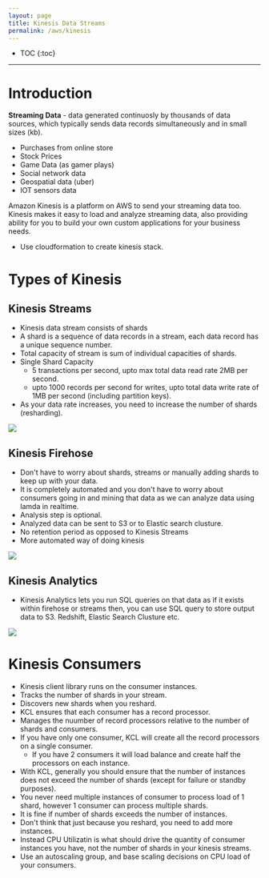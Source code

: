 ```yaml
---
layout: page
title: Kinesis Data Streams
permalink: /aws/kinesis
---
```


- TOC
{:toc}

---

# Introduction

**Streaming Data** - data generated continuosly by thousands of data sources, which typically sends data records simultaneously and in small sizes (kb).
- Purchases from online store
- Stock Prices
- Game Data (as gamer plays)
- Social network data
- Geospatial data (uber)
- IOT sensors data

Amazon Kinesis is a platform on AWS to send your streaming data too. Kinesis makes it easy to load and analyze streaming data, also providing ability for you to build your own custom applications for your business needs.

- Use cloudformation to create kinesis stack.

# Types of Kinesis

## Kinesis Streams

- Kinesis data stream consists of shards
- A shard is a sequence of data records in a stream, each data record has a unique sequence number.
- Total capacity of stream is sum of individual capacities of shards.
- Single Shard Capacity
  - 5 transactions per second, upto max total data read rate 2MB per second.
  - upto 1000 records per second for writes, upto total data write rate of 1MB per second (including partition keys).
- As your data rate increases, you need to increase the number of shards (resharding).

![]({{site.cdn}}/aws/kinesis/kinesis-streams.png)

## Kinesis Firehose

- Don't have to worry about shards, streams or manually adding shards to keep up with your data.
- It is completely automated and you don't have to worry about consumers going in and mining that data as we can analyze data using lamda in realtime.
- Analysis step is optional.
- Analyzed data can be sent to S3 or to Elastic search clusture.
- No retention period as opposed to Kinesis Streams
- More automated way of doing kinesis

![]({{site.cdn}}/aws/kinesis/kinesis-firehose.png)

## Kinesis Analytics

- Kinesis Analytics lets you run SQL queries on that data as if it exists within firehose or streams then, you can use SQL query to store output data to S3. Redshift, Elastic Search Clusture etc.

![]({{site.cdn}}/aws/kinesis/kinesis-analytics.png)

# Kinesis Consumers

- Kinesis client library runs on the consumer instances.
- Tracks the number of shards in your stream.
- Discovers new shards when you reshard.
- KCL ensures that each consumer has a record processor.
- Manages the nuumber of record processors relative to the number of shards and consumers.
- If you have only one consumer, KCL will create all the record processors on a single consumer.
  - If you have 2 consumers it will load balance and create half the processors on each instance.
- With KCL, generally you should ensure that the number of instances does not exceed the number of shards (except for failure or standby purposes).
- You never need multiple instances of consumer to process load of 1 shard, however 1 consumer can process multiple shards.
- It is fine if number of shards exceeds the number of instances.
- Don't think that just because you reshard, you need to add more instances.
- Instead CPU Utilizatin is what should drive the quantity of consumer instances you have, not the number of shards in your kinesis streams.
- Use an autoscaling group, and base scaling decisions on CPU load of your consumers.
